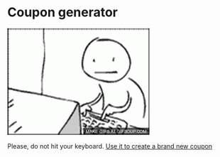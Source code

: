 # Coupon generator

![teste](keyboard.gif)

Please, do not hit your keyboard. [Use it to create a brand new coupon](http://odineiribeiro.com.br/coupon-generator/)
